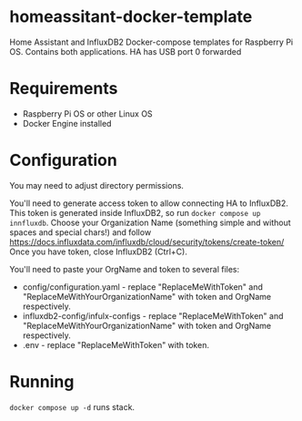 # homeassitant-docker-template
Home Assistant and InfluxDB2 Docker-compose templates for Raspberry Pi OS. Contains both applications. HA has USB port 0 forwarded

# Requirements
* Raspberry Pi OS or other Linux OS
* Docker Engine installed

# Configuration
You may need to adjust directory permissions.

You'll need to generate access token to allow connecting HA to InfluxDB2. This token is generated inside InfluxDB2, so run `docker compose up innfluxdb`. Choose your Organization Name (something simple and without spaces and special chars!) and follow https://docs.influxdata.com/influxdb/cloud/security/tokens/create-token/
Once you have token, close InfluxDB2 (Ctrl+C).

You'll need to paste your OrgName and token to several files:
* config/configuration.yaml - replace "ReplaceMeWithToken" and "ReplaceMeWithYourOrganizationName" with token and OrgName respectively.
* influxdb2-config/infulx-configs - replace "ReplaceMeWithToken" and "ReplaceMeWithYourOrganizationName" with token and OrgName respectively.
* .env - replace "ReplaceMeWithToken" with token.

# Running
`docker compose up -d` runs stack.
